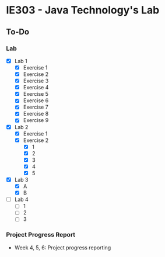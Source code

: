 # IE303 - Java Technology's Lab

## To-Do
### Lab
- [x] Lab 1
  + [x] Exercise 1
  + [x] Exercise 2
  + [x] Exercise 3
  + [x] Exercise 4
  + [x] Exercise 5
  + [x] Exercise 6
  + [x] Exercise 7
  + [x] Exercise 8
  + [x] Exercise 9
- [x] Lab 2
  + [x] Exercise 1
  + [x] Exercise 2
    + [x] 1
    + [x] 2
    + [x] 3
    + [x] 4
    + [x] 5
- [X] Lab 3
  + [X] A
  + [X] B
- [ ] Lab 4
  + [ ] 1
  + [ ] 2
  + [ ] 3

<!--
- [ ] Week 5
- [ ] Week 6
-->

### Project Progress Report
- Week 4, 5, 6: Project progress reporting

